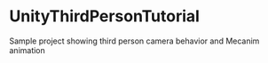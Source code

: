 UnityThirdPersonTutorial
========================

Sample project showing third person camera behavior and Mecanim animation
